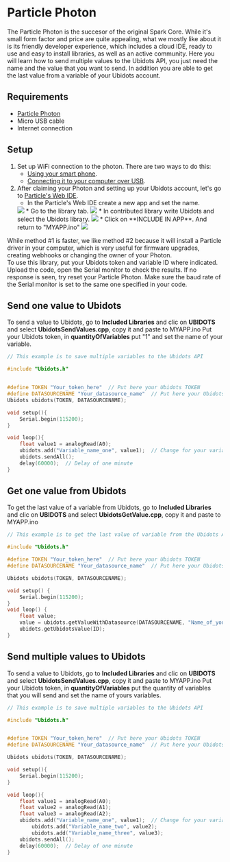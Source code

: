 # Particle Photon

The Particle Photon is the succesor of the original Spark Core. While it's small form factor and price are quite appealing, what we mostly like about it is its friendly developer experience, which includes a cloud IDE, ready to use and easy to install libraries, as well as an active community. 
Here you will learn how to send multiple values to the Ubidots API, you just need the name and the value that you want to send. In addition you are able to get the last value from a variable of your Ubidots account.

## Requirements

* [Particle Photon](https://store.particle.io/)
* Micro USB cable
* Internet connection

## Setup

1. Set up WiFi connection to the photon. There are two ways to do this:
    * [Using your smart phone](https://docs.particle.io/guide/getting-started/start/core/).
    * [Connecting it to your computer over USB](https://docs.particle.io/guide/getting-started/connect/core/).
2. After claiming your Photon and setting up your Ubidots account, let's go to [Particle's Web IDE](https://build.particle.io/build).
    * In the Particle's Web IDE create a new app and set the name.
    <img class="imgBody" src ="../images/devices/set_name_myapp.png" />
    * Go to the library tab.
    <img class="imgBody" src ="../images/devices/press_library_button.png" />
    * In contributed library write Ubidots and select the Ubidots library.
    <img class="imgBody" src ="../images/devices/particle_search_library.png" />
    * Click on **INCLUDE IN APP**. And return to "MYAPP.ino"
    <img class="imgBody" src ="../images/devices/particle_finished.png" />

<aside class="notice">
    While method #1 is faster, we like method #2 because it will install a Particle driver in your computer, which is very useful for firmware upgrades, creating webhooks or changing the owner of your Photon.
</aside>
<aside class="notice">
To use this library, put your Ubidots token and variable ID where indicated.
Upload the code, open the Serial monitor to check the results. If no response is seen, try reset your Particle Photon. Make sure the baud rate of the Serial monitor is set to the same one specified in your code.
</aside>


## Send one value to Ubidots

To send a value to Ubidots, go to **Included Libraries** and clic on **UBIDOTS** and select **UbidotsSendValues.cpp**, copy it and paste to MYAPP.ino
Put your Ubidots token, in **quantityOfVariables** put "1" and set the name of your variable.

```c++
// This example is to save multiple variables to the Ubidots API

#include "Ubidots.h"


#define TOKEN "Your_token_here"  // Put here your Ubidots TOKEN
#define DATASOURCENAME "Your_datasource_name"  // Put here your Ubidots datasource name 
Ubidots ubidots(TOKEN, DATASOURCENAME);

void setup(){
    Serial.begin(115200);
}

void loop(){
    float value1 = analogRead(A0); 
    ubidots.add("Variable_name_one", value1);  // Change for your variable name
    ubidots.sendAll();
    delay(60000);  // Delay of one minute
}
```


## Get one value from Ubidots

To get the last value of a variable from Ubidots,  go to **Included Libraries** and clic on **UBIDOTS** and select **UbidotsGetValue.cpp**, copy it and paste to MYAPP.ino

```c++
// This example is to get the last value of variable from the Ubidots API

#include "Ubidots.h"

#define TOKEN "Your_token_here"  // Put here your Ubidots TOKEN
#define DATASOURCENAME "Your_datasource_name"  // Put here your Ubidots datasource name 

Ubidots ubidots(TOKEN, DATASOURCENAME);

void setup() {
    Serial.begin(115200);
}
void loop() {    
    float value;
    value = ubidots.getValueWithDatasource(DATASOURCENAME, "Name_of_your_variable");
    ubidots.getUbidotsValue(ID);
}

```

## Send multiple values to Ubidots 

To send a value to Ubidots, go to **Included Libraries** and clic on **UBIDOTS** and select **UbidotsSendValues.cpp**, copy it and paste to MYAPP.ino
Put your Ubidots token, in **quantityOfVariables** put the quantity of variables that you will send and set the name of yours variables.

```c++
// This example is to save multiple variables to the Ubidots API

#include "Ubidots.h"


#define TOKEN "Your_token_here"  // Put here your Ubidots TOKEN
#define DATASOURCENAME "Your_datasource_name"  // Put here your Ubidots datasource name 

Ubidots ubidots(TOKEN, DATASOURCENAME);

void setup(){
    Serial.begin(115200);
}

void loop(){
    float value1 = analogRead(A0);
    float value2 = analogRead(A1);
    float value3 = analogRead(A2); 
    ubidots.add("Variable_name_one", value1);  // Change for your variable name
        ubidots.add("Variable_name_two", value2);
        ubidots.add("Variable_name_three", value3);
    ubidots.sendAll();
    delay(60000);  // Delay of one minute
}
```


